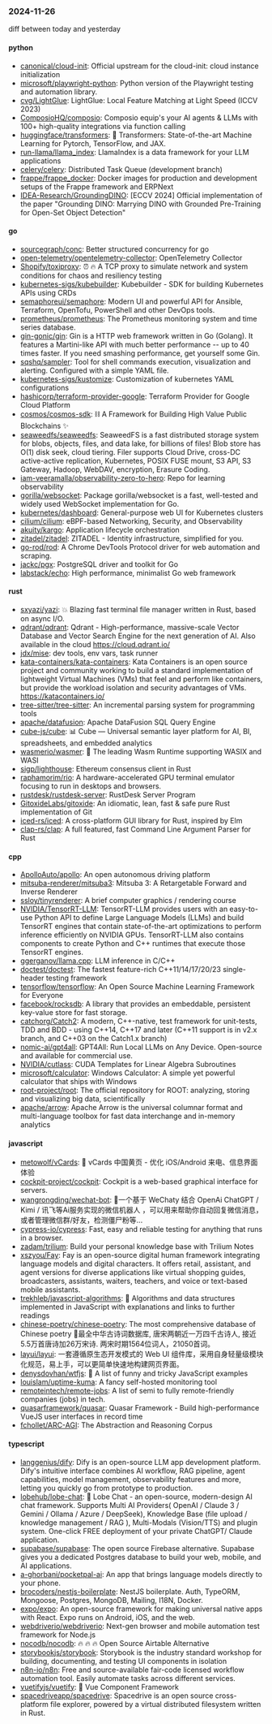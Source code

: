 ### 2024-11-26
diff between today and yesterday

#### python
* [canonical/cloud-init](https://github.com/canonical/cloud-init): Official upstream for the cloud-init: cloud instance initialization
* [microsoft/playwright-python](https://github.com/microsoft/playwright-python): Python version of the Playwright testing and automation library.
* [cvg/LightGlue](https://github.com/cvg/LightGlue): LightGlue: Local Feature Matching at Light Speed (ICCV 2023)
* [ComposioHQ/composio](https://github.com/ComposioHQ/composio): Composio equip's your AI agents & LLMs with 100+ high-quality integrations via function calling
* [huggingface/transformers](https://github.com/huggingface/transformers): 🤗 Transformers: State-of-the-art Machine Learning for Pytorch, TensorFlow, and JAX.
* [run-llama/llama_index](https://github.com/run-llama/llama_index): LlamaIndex is a data framework for your LLM applications
* [celery/celery](https://github.com/celery/celery): Distributed Task Queue (development branch)
* [frappe/frappe_docker](https://github.com/frappe/frappe_docker): Docker images for production and development setups of the Frappe framework and ERPNext
* [IDEA-Research/GroundingDINO](https://github.com/IDEA-Research/GroundingDINO): [ECCV 2024] Official implementation of the paper "Grounding DINO: Marrying DINO with Grounded Pre-Training for Open-Set Object Detection"

#### go
* [sourcegraph/conc](https://github.com/sourcegraph/conc): Better structured concurrency for go
* [open-telemetry/opentelemetry-collector](https://github.com/open-telemetry/opentelemetry-collector): OpenTelemetry Collector
* [Shopify/toxiproxy](https://github.com/Shopify/toxiproxy): ⏰ 🔥 A TCP proxy to simulate network and system conditions for chaos and resiliency testing
* [kubernetes-sigs/kubebuilder](https://github.com/kubernetes-sigs/kubebuilder): Kubebuilder - SDK for building Kubernetes APIs using CRDs
* [semaphoreui/semaphore](https://github.com/semaphoreui/semaphore): Modern UI and powerful API for Ansible, Terraform, OpenTofu, PowerShell and other DevOps tools.
* [prometheus/prometheus](https://github.com/prometheus/prometheus): The Prometheus monitoring system and time series database.
* [gin-gonic/gin](https://github.com/gin-gonic/gin): Gin is a HTTP web framework written in Go (Golang). It features a Martini-like API with much better performance -- up to 40 times faster. If you need smashing performance, get yourself some Gin.
* [sqshq/sampler](https://github.com/sqshq/sampler): Tool for shell commands execution, visualization and alerting. Configured with a simple YAML file.
* [kubernetes-sigs/kustomize](https://github.com/kubernetes-sigs/kustomize): Customization of kubernetes YAML configurations
* [hashicorp/terraform-provider-google](https://github.com/hashicorp/terraform-provider-google): Terraform Provider for Google Cloud Platform
* [cosmos/cosmos-sdk](https://github.com/cosmos/cosmos-sdk): ⛓️ A Framework for Building High Value Public Blockchains ✨
* [seaweedfs/seaweedfs](https://github.com/seaweedfs/seaweedfs): SeaweedFS is a fast distributed storage system for blobs, objects, files, and data lake, for billions of files! Blob store has O(1) disk seek, cloud tiering. Filer supports Cloud Drive, cross-DC active-active replication, Kubernetes, POSIX FUSE mount, S3 API, S3 Gateway, Hadoop, WebDAV, encryption, Erasure Coding.
* [iam-veeramalla/observability-zero-to-hero](https://github.com/iam-veeramalla/observability-zero-to-hero): Repo for learning observability
* [gorilla/websocket](https://github.com/gorilla/websocket): Package gorilla/websocket is a fast, well-tested and widely used WebSocket implementation for Go.
* [kubernetes/dashboard](https://github.com/kubernetes/dashboard): General-purpose web UI for Kubernetes clusters
* [cilium/cilium](https://github.com/cilium/cilium): eBPF-based Networking, Security, and Observability
* [akuity/kargo](https://github.com/akuity/kargo): Application lifecycle orchestration
* [zitadel/zitadel](https://github.com/zitadel/zitadel): ZITADEL - Identity infrastructure, simplified for you.
* [go-rod/rod](https://github.com/go-rod/rod): A Chrome DevTools Protocol driver for web automation and scraping.
* [jackc/pgx](https://github.com/jackc/pgx): PostgreSQL driver and toolkit for Go
* [labstack/echo](https://github.com/labstack/echo): High performance, minimalist Go web framework

#### rust
* [sxyazi/yazi](https://github.com/sxyazi/yazi): 💥 Blazing fast terminal file manager written in Rust, based on async I/O.
* [qdrant/qdrant](https://github.com/qdrant/qdrant): Qdrant - High-performance, massive-scale Vector Database and Vector Search Engine for the next generation of AI. Also available in the cloud https://cloud.qdrant.io/
* [jdx/mise](https://github.com/jdx/mise): dev tools, env vars, task runner
* [kata-containers/kata-containers](https://github.com/kata-containers/kata-containers): Kata Containers is an open source project and community working to build a standard implementation of lightweight Virtual Machines (VMs) that feel and perform like containers, but provide the workload isolation and security advantages of VMs. https://katacontainers.io/
* [tree-sitter/tree-sitter](https://github.com/tree-sitter/tree-sitter): An incremental parsing system for programming tools
* [apache/datafusion](https://github.com/apache/datafusion): Apache DataFusion SQL Query Engine
* [cube-js/cube](https://github.com/cube-js/cube): 📊 Cube — Universal semantic layer platform for AI, BI, spreadsheets, and embedded analytics
* [wasmerio/wasmer](https://github.com/wasmerio/wasmer): 🚀 The leading Wasm Runtime supporting WASIX and WASI
* [sigp/lighthouse](https://github.com/sigp/lighthouse): Ethereum consensus client in Rust
* [raphamorim/rio](https://github.com/raphamorim/rio): A hardware-accelerated GPU terminal emulator focusing to run in desktops and browsers.
* [rustdesk/rustdesk-server](https://github.com/rustdesk/rustdesk-server): RustDesk Server Program
* [GitoxideLabs/gitoxide](https://github.com/GitoxideLabs/gitoxide): An idiomatic, lean, fast & safe pure Rust implementation of Git
* [iced-rs/iced](https://github.com/iced-rs/iced): A cross-platform GUI library for Rust, inspired by Elm
* [clap-rs/clap](https://github.com/clap-rs/clap): A full featured, fast Command Line Argument Parser for Rust

#### cpp
* [ApolloAuto/apollo](https://github.com/ApolloAuto/apollo): An open autonomous driving platform
* [mitsuba-renderer/mitsuba3](https://github.com/mitsuba-renderer/mitsuba3): Mitsuba 3: A Retargetable Forward and Inverse Renderer
* [ssloy/tinyrenderer](https://github.com/ssloy/tinyrenderer): A brief computer graphics / rendering course
* [NVIDIA/TensorRT-LLM](https://github.com/NVIDIA/TensorRT-LLM): TensorRT-LLM provides users with an easy-to-use Python API to define Large Language Models (LLMs) and build TensorRT engines that contain state-of-the-art optimizations to perform inference efficiently on NVIDIA GPUs. TensorRT-LLM also contains components to create Python and C++ runtimes that execute those TensorRT engines.
* [ggerganov/llama.cpp](https://github.com/ggerganov/llama.cpp): LLM inference in C/C++
* [doctest/doctest](https://github.com/doctest/doctest): The fastest feature-rich C++11/14/17/20/23 single-header testing framework
* [tensorflow/tensorflow](https://github.com/tensorflow/tensorflow): An Open Source Machine Learning Framework for Everyone
* [facebook/rocksdb](https://github.com/facebook/rocksdb): A library that provides an embeddable, persistent key-value store for fast storage.
* [catchorg/Catch2](https://github.com/catchorg/Catch2): A modern, C++-native, test framework for unit-tests, TDD and BDD - using C++14, C++17 and later (C++11 support is in v2.x branch, and C++03 on the Catch1.x branch)
* [nomic-ai/gpt4all](https://github.com/nomic-ai/gpt4all): GPT4All: Run Local LLMs on Any Device. Open-source and available for commercial use.
* [NVIDIA/cutlass](https://github.com/NVIDIA/cutlass): CUDA Templates for Linear Algebra Subroutines
* [microsoft/calculator](https://github.com/microsoft/calculator): Windows Calculator: A simple yet powerful calculator that ships with Windows
* [root-project/root](https://github.com/root-project/root): The official repository for ROOT: analyzing, storing and visualizing big data, scientifically
* [apache/arrow](https://github.com/apache/arrow): Apache Arrow is the universal columnar format and multi-language toolbox for fast data interchange and in-memory analytics

#### javascript
* [metowolf/vCards](https://github.com/metowolf/vCards): 📡️ vCards 中国黄页 - 优化 iOS/Android 来电、信息界面体验
* [cockpit-project/cockpit](https://github.com/cockpit-project/cockpit): Cockpit is a web-based graphical interface for servers.
* [wangrongding/wechat-bot](https://github.com/wangrongding/wechat-bot): 🤖一个基于 WeChaty 结合 OpenAi ChatGPT / Kimi / 讯飞等Ai服务实现的微信机器人 ，可以用来帮助你自动回复微信消息，或者管理微信群/好友，检测僵尸粉等...
* [cypress-io/cypress](https://github.com/cypress-io/cypress): Fast, easy and reliable testing for anything that runs in a browser.
* [zadam/trilium](https://github.com/zadam/trilium): Build your personal knowledge base with Trilium Notes
* [xszyou/Fay](https://github.com/xszyou/Fay): Fay is an open-source digital human framework integrating language models and digital characters. It offers retail, assistant, and agent versions for diverse applications like virtual shopping guides, broadcasters, assistants, waiters, teachers, and voice or text-based mobile assistants.
* [trekhleb/javascript-algorithms](https://github.com/trekhleb/javascript-algorithms): 📝 Algorithms and data structures implemented in JavaScript with explanations and links to further readings
* [chinese-poetry/chinese-poetry](https://github.com/chinese-poetry/chinese-poetry): The most comprehensive database of Chinese poetry 🧶最全中华古诗词数据库, 唐宋两朝近一万四千古诗人, 接近5.5万首唐诗加26万宋诗. 两宋时期1564位词人，21050首词。
* [layui/layui](https://github.com/layui/layui): 一套遵循原生态开发模式的 Web UI 组件库，采用自身轻量级模块化规范，易上手，可以更简单快速地构建网页界面。
* [denysdovhan/wtfjs](https://github.com/denysdovhan/wtfjs): 🤪 A list of funny and tricky JavaScript examples
* [louislam/uptime-kuma](https://github.com/louislam/uptime-kuma): A fancy self-hosted monitoring tool
* [remoteintech/remote-jobs](https://github.com/remoteintech/remote-jobs): A list of semi to fully remote-friendly companies (jobs) in tech.
* [quasarframework/quasar](https://github.com/quasarframework/quasar): Quasar Framework - Build high-performance VueJS user interfaces in record time
* [fchollet/ARC-AGI](https://github.com/fchollet/ARC-AGI): The Abstraction and Reasoning Corpus

#### typescript
* [langgenius/dify](https://github.com/langgenius/dify): Dify is an open-source LLM app development platform. Dify's intuitive interface combines AI workflow, RAG pipeline, agent capabilities, model management, observability features and more, letting you quickly go from prototype to production.
* [lobehub/lobe-chat](https://github.com/lobehub/lobe-chat): 🤯 Lobe Chat - an open-source, modern-design AI chat framework. Supports Multi AI Providers( OpenAI / Claude 3 / Gemini / Ollama / Azure / DeepSeek), Knowledge Base (file upload / knowledge management / RAG ), Multi-Modals (Vision/TTS) and plugin system. One-click FREE deployment of your private ChatGPT/ Claude application.
* [supabase/supabase](https://github.com/supabase/supabase): The open source Firebase alternative. Supabase gives you a dedicated Postgres database to build your web, mobile, and AI applications.
* [a-ghorbani/pocketpal-ai](https://github.com/a-ghorbani/pocketpal-ai): An app that brings language models directly to your phone.
* [brocoders/nestjs-boilerplate](https://github.com/brocoders/nestjs-boilerplate): NestJS boilerplate. Auth, TypeORM, Mongoose, Postgres, MongoDB, Mailing, I18N, Docker.
* [expo/expo](https://github.com/expo/expo): An open-source framework for making universal native apps with React. Expo runs on Android, iOS, and the web.
* [webdriverio/webdriverio](https://github.com/webdriverio/webdriverio): Next-gen browser and mobile automation test framework for Node.js
* [nocodb/nocodb](https://github.com/nocodb/nocodb): 🔥 🔥 🔥 Open Source Airtable Alternative
* [storybookjs/storybook](https://github.com/storybookjs/storybook): Storybook is the industry standard workshop for building, documenting, and testing UI components in isolation
* [n8n-io/n8n](https://github.com/n8n-io/n8n): Free and source-available fair-code licensed workflow automation tool. Easily automate tasks across different services.
* [vuetifyjs/vuetify](https://github.com/vuetifyjs/vuetify): 🐉 Vue Component Framework
* [spacedriveapp/spacedrive](https://github.com/spacedriveapp/spacedrive): Spacedrive is an open source cross-platform file explorer, powered by a virtual distributed filesystem written in Rust.
